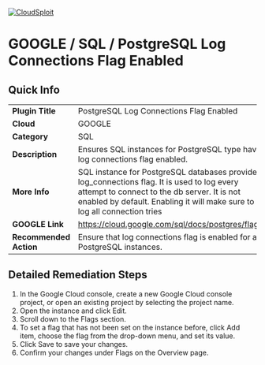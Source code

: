 [![CloudSploit](https://cloudsploit.com/img/logo-new-big-text-100.png "CloudSploit")](https://cloudsploit.com)

# GOOGLE / SQL / PostgreSQL Log Connections Flag Enabled

## Quick Info

| | |
|-|-|
| **Plugin Title** | PostgreSQL Log Connections Flag Enabled |
| **Cloud** | GOOGLE |
| **Category** | SQL |
| **Description** | Ensures SQL instances for PostgreSQL type have log connections flag enabled. |
| **More Info** | SQL instance for PostgreSQL databases provides log_connections flag. It is used to log every attempt to connect to the db server. It is not enabled by default. Enabling it will make sure to log all connection tries |
| **GOOGLE Link** | https://cloud.google.com/sql/docs/postgres/flags |
| **Recommended Action** | Ensure that log connections flag is enabled for all PostgreSQL instances. |

## Detailed Remediation Steps
1. In the Google Cloud console, create a new Google Cloud console project, or open an existing project by selecting the project name.
2. Open the instance and click Edit.
3. Scroll down to the Flags section.
4. To set a flag that has not been set on the instance before, click Add item, choose the flag from the drop-down menu, and set its value.
5. Click Save to save your changes.
6. Confirm your changes under Flags on the Overview page.